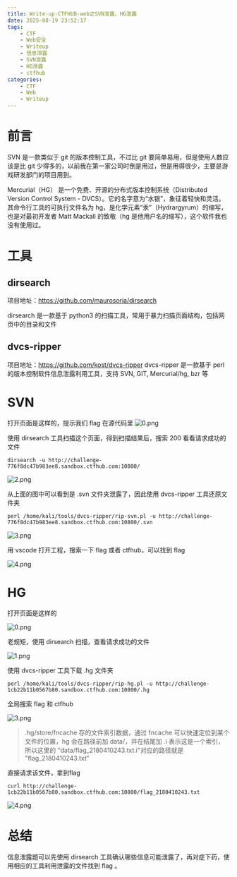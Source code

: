 ```yaml
---
title: Write-up-CTFHUB-web之SVN泄露、HG泄露
date: 2025-08-19 23:52:17
tags:
    - CTF
    - Web安全
    - Writeup
    - 信息泄露
    - SVN泄露
    - HG泄露
    - ctfhub
categories:
    - CTF
    - Web
    - Writeup
---
```

# 前言
SVN 是一款类似于 git 的版本控制工具，不过比 git 要简单易用，但是使用人数应该是比 git 少得多的，以前我在第一家公司时倒是用过，但是用得很少，主要是游戏研发部门的项目用到。

Mercurial（HG） 是一个免费、开源的分布式版本控制系统（Distributed Version Control System - DVCS）。它的名字意为“水银”，象征着轻快和灵活。其命令行工具的可执行文件名为 hg，是化学元素“汞”（Hydrargyrum）的缩写，也是对最初开发者 Matt Mackall 的致敬（hg 是他用户名的缩写），这个软件我也没有使用过。

# 工具
## dirsearch
项目地址：https://github.com/maurosoria/dirsearch

dirsearch 是一款基于 python3 的扫描工具，常用于暴力扫描页面结构，包括网页中的目录和文件

## dvcs-ripper
项目地址：https://github.com/kost/dvcs-ripper
dvcs-ripper 是一款基于 perl 的版本控制软件信息泄露利用工具，支持 SVN, GIT, Mercurial/hg, bzr 等

# SVN

打开页面是这样的，提示我们 flag 在源代码里
![0.png](https://s2.loli.net/2025/08/20/FqeovAQhsWcg8Pl.png)

使用 dirsearch 工具扫描这个页面，得到扫描结果后，搜索 200 看看请求成功的文件

```
dirsearch -u http://challenge-776f8dc47b983ee8.sandbox.ctfhub.com:10800/
```

![2.png](https://s2.loli.net/2025/08/20/M27dWBkuiG1RNTa.png)

从上面的图中可以看到是 .svn 文件夹泄露了，因此使用 dvcs-ripper 工具还原文件夹

```
perl /home/kali/tools/dvcs-ripper/rip-svn.pl -u http://challenge-776f8dc47b983ee8.sandbox.ctfhub.com:10800/.svn
```

![3.png](https://s2.loli.net/2025/08/20/d1JPqvsYeXRNGhK.png)


用 vscode 打开工程，搜索一下 flag 或者 ctfhub，可以找到 flag

![4.png](https://s2.loli.net/2025/08/20/E8Gm7Ze4bBYRyHg.png)

# HG

打开页面是这样的

![0.png](https://s2.loli.net/2025/08/20/aVCxMf3qvEmk2PA.png)

老规矩，使用 dirsearch 扫描，查看请求成功的文件

![1.png](https://s2.loli.net/2025/08/20/oxeEXnQvtsY5Ik4.png)

使用 dvcs-ripper 工具下载 .hg 文件夹

```
perl /home/kali/tools/dvcs-ripper/rip-hg.pl -u http://challenge-1cb22b11b0567b80.sandbox.ctfhub.com:10800/.hg
```

全局搜索 flag 和 ctfhub

![3.png](https://s2.loli.net/2025/08/20/z3Bik4Tycv7whn6.png)

> .hg/store/fncache 存的文件索引数据，通过 fncache 可以快速定位到某个文件的位置，hg 会在路径前加 data/，并在结尾加 .i 表示这是一个索引，所以这里的 "data/flag_2180410243.txt.i"对应的路径就是 "flag_2180410243.txt"

直接请求该文件，拿到flag

```
curl http://challenge-1cb22b11b0567b80.sandbox.ctfhub.com:10800/flag_2180410243.txt
```

![4.png](https://s2.loli.net/2025/08/20/lSRr1C6oadwDNA3.png)



# 总结

信息泄露题可以先使用 dirsearch 工具确认哪些信息可能泄露了，再对症下药，使用相应的工具利用泄露的文件找到 flag 。